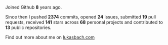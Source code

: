 Joined Github **8** years ago.

Since then I pushed **2374** commits, opened **24** issues, submitted **19** pull requests, received **141** stars across **68** personal projects and contributed to **13** public repositories.

Find out more about me on [lukasbach.com](https://lukasbach.com)

